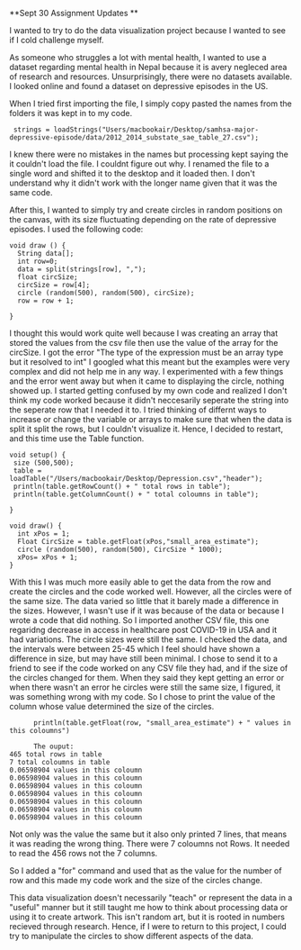 **Sept 30 Assignment Updates **

I wanted to try to do the data visualization project because I wanted to see if I cold challenge myself. 

As someone who struggles a lot with mental health, I wanted to use a dataset regarding mental health in Nepal because it is avery negleced area of research and resources. Unsurprisingly, there were no datasets available. I looked online and found a dataset on depressive episodes in the US. 

When I tried first importing the file, I simply copy pasted the names from the folders it was kept in to my code. 

```
 strings = loadStrings("Users/macbookair/Desktop/samhsa-major-depressive-episode/data/2012_2014_substate_sae_table_27.csv");
```
I knew there were no mistakes in the names but processing kept saying the it couldn't load the file. I couldnt figure out why. I renamed the file to a single word and shifted it to the desktop and it loaded then. I don't understand why it didn't work with the longer name given that it was the same code.  


After this, I wanted to simply try and create circles in random positions on the canvas, with its size fluctuating depending on the rate of depressive episodes. I used the following code: 
```
void draw () {
  String data[];
  int row=0;
  data = split(strings[row], ","); 
  float circSize;
  circSize = row[4];
  circle (random(500), random(500), circSize); 
  row = row + 1;
  
}
```
I thought this would work quite well because I was creating an array that stored the values from the csv file then use the value of the array for the circSize. I got the error "The type of the expression must be an array type but it resolved to int" I googled what this meant but the examples were very complex and did not help me in any way. I experimented with a few things and the error went away but when it came to displaying the circle, nothing showed up. I started getting confused by my own code and realized I don't think my code worked because it didn't neccesarily seperate the string into the seperate row that I needed it to. I tried thinking of differnt ways to increase or change the variable or arrays to make sure that when the data is split it split the rows, but I couldn't visualize it. Hence, I decided to restart, and this time use the Table function. 

```
void setup() {
 size (500,500);
 table = loadTable("/Users/macbookair/Desktop/Depression.csv","header");
 println(table.getRowCount() + " total rows in table");
 println(table.getColumnCount() + " total coloumns in table");
 
}

void draw() {
  int xPos = 1;
  Float CircSize = table.getFloat(xPos,"small_area_estimate");
  circle (random(500), random(500), CircSize * 1000); 
  xPos= xPos + 1; 
}
```

With this I was much more easily able to get the data from the row and create the circles and the code worked well. However, all the circles were of the same size. The data varied so little that it barely made a difference in the sizes. However, I wasn't use if it was because of the data or because I wrote a code that did nothing. So I imported another CSV file, this one regaridng decrease in access in healthcare post COVID-19 in USA and it had variations. The circle sizes were still the same. I checked the data, and the intervals were between 25-45 which I feel should have shown a difference in size, but may have still been minimal. I chose to send it to a friend to see if the code worked on any CSV file they had, and if the size of the circles changed for them. When they said they kept getting an error or when there wasn't an error he circles were still the same size, I figured, it was something wrong with my code. So I chose to print the value of the column whose value determined the size of the circles. 

```
      println(table.getFloat(row, "small_area_estimate") + " values in this coloumns")
      
      The ouput:
465 total rows in table
7 total coloumns in table
0.06598904 values in this coloumn
0.06598904 values in this coloumn
0.06598904 values in this coloumn
0.06598904 values in this coloumn
0.06598904 values in this coloumn
0.06598904 values in this coloumn
0.06598904 values in this coloumn

```
Not only was the value the same but it also only printed 7 lines, that means it was reading the wrong thing. There were 7 coloumns not Rows. It needed to read the 456 rows not the 7 columns. 

So I added a "for" command and used that as the value for the number of row and this made my code work and the size of the circles change. 

This data visualization doesn't necessarily "teach" or represent the data in a "useful" manner but it still taught me how to think about processing data or using it to create artwork. This isn't random art, but it is rooted in numbers recieved through research. Hence, if I were to return to this project, I could try to manipulate the circles to show different aspects of the data. 
